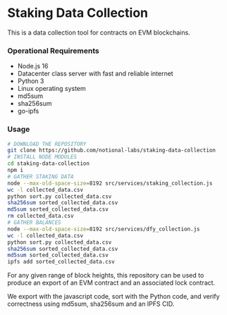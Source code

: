 # Staking Data Collection
This is a data collection tool for contracts on EVM blockchains.


### Operational Requirements
* Node.js 16
* Datacenter class server with fast and reliable internet
* Python 3
* Linux operating system
* md5sum
* sha256sum
* go-ipfs

### Usage

```bash
# DOWNLOAD THE REPOSITORY
git clone https://github.com/notional-labs/staking-data-collection
# INSTALL NODE MODULES
cd staking-data-collection
npm i
# GATHER STAKING DATA
node --max-old-space-size=8192 src/services/staking_collection.js
wc -l collected_data.csv
python sort.py collected_data.csv
sha256sum sorted_collected_data.csv
md5sum sorted_collected_data.csv
rm collected_data.csv
# GATHER BALANCES
node --max-old-space-size=8192 src/services/dfy_collection.js
wc -l collected_data.csv
python sort.py collected_data.csv
sha256sum sorted_collected_data.csv
md5sum sorted_collected_data.csv
ipfs add sorted_collected_data.csv
```


For any given range of block heights, this repository can be used to produce an export of an EVM contract and an associated lock contract.

We export with the javascript code, sort with the Python code, and verify correctness using md5sum, sha256sum and an IPFS CID.




